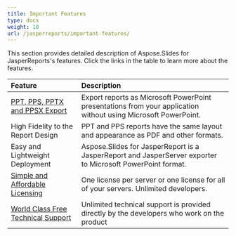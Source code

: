 ```yaml
---
title: Important Features
type: docs
weight: 10
url: /jasperreports/important-features/
---
```


This section provides detailed description of Aspose.Slides for JasperReports's features. Click the links in the table to learn more about the features. 

|**Feature** |**Description** |
| :- | :- |
|[PPT, PPS, PPTX and PPSX Export](/slides/jasperreports/ppt-pptx-pdf-and-html-export/)|Export reports as Microsoft PowerPoint presentations from your application without using Microsoft PowerPoint. |
|High Fidelity to the Report Design|PPT and PPS reports have the same layout and appearance as PDF and other formats. |
|Easy and Lightweight Deployment|Aspose.Slides for JasperReport is a JasperReport and JasperServer exporter to Microsoft PowerPoint format. |
|[Simple and Affordable Licensing](/slides/jasperreports/licensing/)|One license per server or one license for all of your servers. Unlimited developers. |
|[World Class Free Technical Support](/slides/jasperreports/technical-support/)|Unlimited technical support is provided directly by the developers who work on the product |

